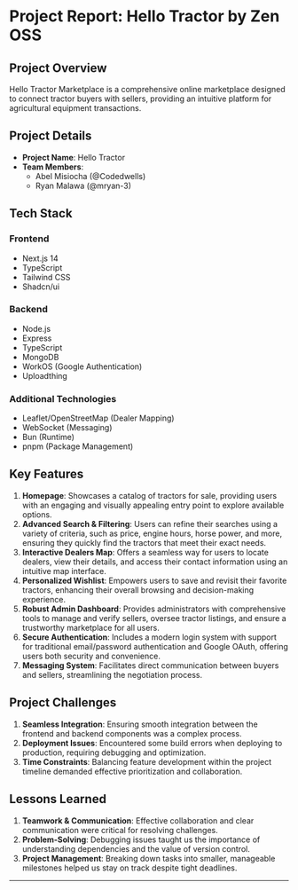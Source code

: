 # Project Report: Hello Tractor by Zen OSS

## Project Overview

Hello Tractor Marketplace is a comprehensive online marketplace designed to connect tractor buyers with sellers, providing an intuitive platform for agricultural equipment transactions.

## Project Details

- **Project Name**: Hello Tractor
- **Team Members**:
  - Abel Misiocha (@Codedwells)
  - Ryan Malawa (@mryan-3)

## Tech Stack

### Frontend

- Next.js 14
- TypeScript
- Tailwind CSS
- Shadcn/ui

### Backend

- Node.js
- Express
- TypeScript
- MongoDB
- WorkOS (Google Authentication)
- Uploadthing

### Additional Technologies

- Leaflet/OpenStreetMap (Dealer Mapping)
- WebSocket (Messaging)
- Bun (Runtime)
- pnpm (Package Management)

## Key Features


1.  **Homepage**: Showcases a catalog of tractors for sale, providing users with an engaging and visually appealing entry point to explore available options.
2.  **Advanced Search & Filtering**: Users can refine their searches using a variety of criteria, such as price, engine hours, horse power, and more, ensuring they quickly find the tractors that meet their exact needs.
3.  **Interactive Dealers Map**: Offers a seamless way for users to locate dealers, view their details, and access their contact information using an intuitive map interface.
4.  **Personalized Wishlist**: Empowers users to save and revisit their favorite tractors, enhancing their overall browsing and decision-making experience.
5.  **Robust Admin Dashboard**: Provides administrators with comprehensive tools to manage and verify sellers, oversee tractor listings, and ensure a trustworthy marketplace for all users.
6.  **Secure Authentication**: Includes a modern login system with support for traditional email/password authentication and Google OAuth, offering users both security and convenience.
7.  **Messaging System**: Facilitates direct communication between buyers and sellers, streamlining the negotiation process.


## Project Challenges

1.  **Seamless Integration**: Ensuring smooth integration between the frontend and backend components was a complex process.
2.  **Deployment Issues**: Encountered some build errors when deploying to production, requiring debugging and optimization.
3.  **Time Constraints**: Balancing feature development within the project timeline demanded effective prioritization and collaboration.


## Lessons Learned

1.  **Teamwork & Communication**: Effective collaboration and clear communication were critical for resolving challenges.
2.  **Problem-Solving**: Debugging issues taught us the importance of understanding dependencies and the value of version control.
3.  **Project Management**: Breaking down tasks into smaller, manageable milestones helped us stay on track despite tight deadlines.

---


